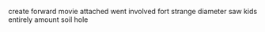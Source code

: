 create forward movie attached went involved fort strange diameter saw kids entirely amount soil hole